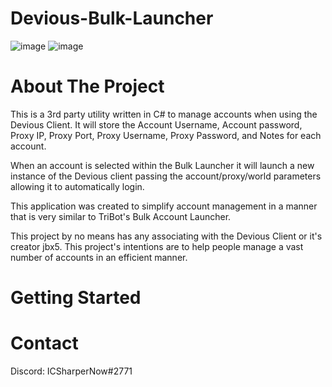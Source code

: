# Devious-Bulk-Launcher
![image](https://github.com/ICSharperNow/Devious-Bulk-Launcher/assets/58089967/7e1a5a2d-f027-44fa-857e-b44714599a73)
![image](https://github.com/ICSharperNow/Devious-Bulk-Launcher/assets/58089967/bb5854fd-4f59-4b86-a451-63bb8b932feb)

# About The Project

This is a 3rd party utility written in C# to manage accounts when using the Devious Client.
It will store the Account Username, Account password, Proxy IP, Proxy Port, Proxy Username, Proxy Password, and Notes for each account.

When an account is selected within the Bulk Launcher it will launch a new instance of the Devious client passing the account/proxy/world parameters allowing it to automatically login.

This application was created to simplify account management in a manner that is very similar to TriBot's Bulk Account Launcher.

This project by no means has any associating with the Devious Client or it's creator jbx5. This project's intentions are to help people manage a vast number of accounts in an efficient manner.

# Getting Started


# Contact

Discord: ICSharperNow#2771

